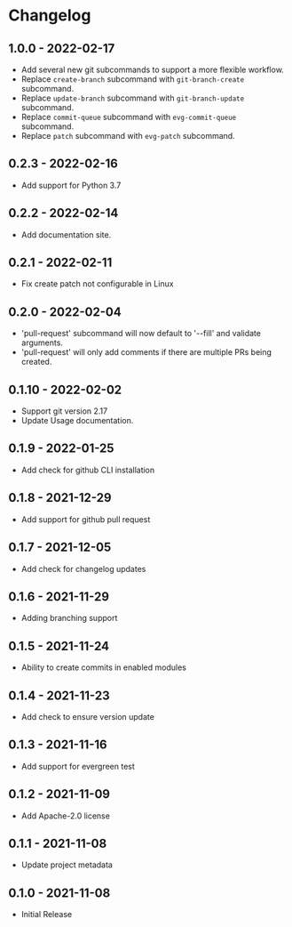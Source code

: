 # Changelog

## 1.0.0  - 2022-02-17
- Add several new git subcommands to support a more flexible workflow.
- Replace `create-branch` subcommand with `git-branch-create` subcommand.
- Replace `update-branch` subcommand with `git-branch-update` subcommand.
- Replace `commit-queue` subcommand with `evg-commit-queue` subcommand.
- Replace `patch` subcommand with `evg-patch` subcommand.

## 0.2.3 - 2022-02-16
- Add support for Python 3.7

## 0.2.2 - 2022-02-14
- Add documentation site.

## 0.2.1 - 2022-02-11
- Fix create patch not configurable in Linux

## 0.2.0 - 2022-02-04
- 'pull-request' subcommand will now default to '--fill' and validate arguments.
- 'pull-request' will only add comments if there are multiple PRs being created.

## 0.1.10 - 2022-02-02
- Support git version 2.17
- Update Usage documentation.

## 0.1.9 - 2022-01-25
- Add check for github CLI installation

## 0.1.8 - 2021-12-29
- Add support for github pull request

## 0.1.7 - 2021-12-05
- Add check for changelog updates

## 0.1.6 - 2021-11-29
- Adding branching support

## 0.1.5 - 2021-11-24
- Ability to create commits in enabled modules

## 0.1.4 - 2021-11-23
- Add check to ensure version update

## 0.1.3 - 2021-11-16
- Add support for evergreen test

## 0.1.2 - 2021-11-09
- Add Apache-2.0 license

## 0.1.1 - 2021-11-08
- Update project metadata

## 0.1.0 - 2021-11-08
- Initial Release
